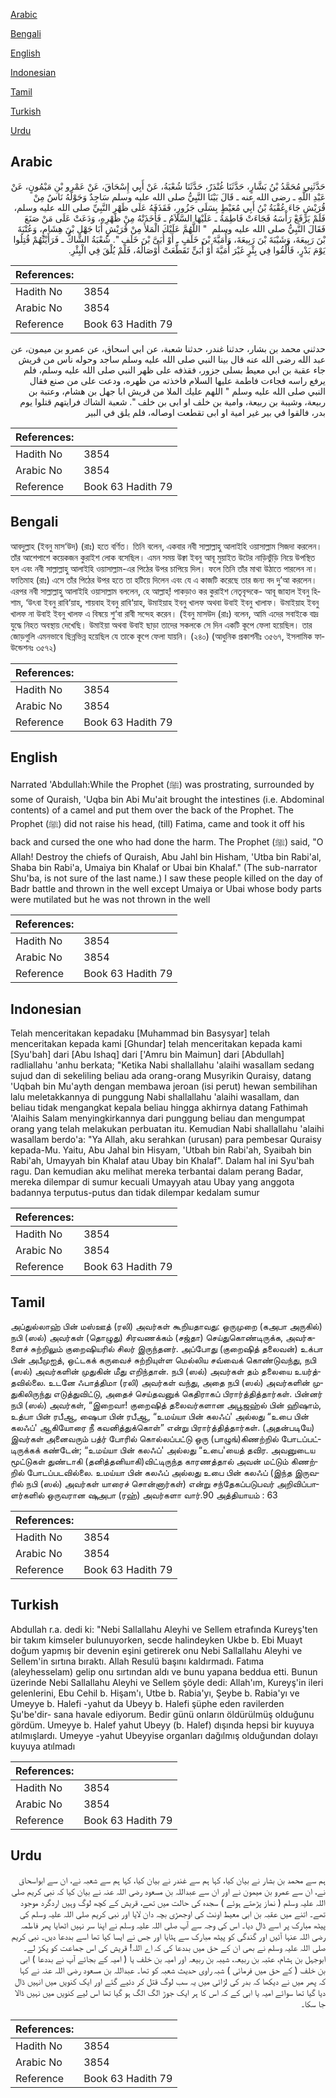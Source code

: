 [Arabic](#arabic)

[Bengali](#bengali)

[English](#english)

[Indonesian](#indonesian)

[Tamil](#tamil)

[Turkish](#turkish)

[Urdu](#urdu)

## Arabic


<div dir="rtl" lang="ar" style={{fontSize:'larger',backgroundColor:'#f8f9fa',padding:20}}>
حَدَّثَنِي مُحَمَّدُ بْنُ بَشَّارٍ، حَدَّثَنَا غُنْدَرٌ، حَدَّثَنَا شُعْبَةُ، عَنْ أَبِي إِسْحَاقَ، عَنْ عَمْرِو بْنِ مَيْمُونٍ، عَنْ عَبْدِ اللَّهِ ـ رضى الله عنه ـ قَالَ بَيْنَا النَّبِيُّ صلى الله عليه وسلم سَاجِدٌ وَحَوْلَهُ نَاسٌ مِنْ قُرَيْشٍ جَاءَ عُقْبَةُ بْنُ أَبِي مُعَيْطٍ بِسَلَى جَزُورٍ، فَقَذَفَهُ عَلَى ظَهْرِ النَّبِيِّ صلى الله عليه وسلم، فَلَمْ يَرْفَعْ رَأْسَهُ فَجَاءَتْ فَاطِمَةُ ـ عَلَيْهَا السَّلاَمُ ـ فَأَخَذَتْهُ مِنْ ظَهْرِهِ، وَدَعَتْ عَلَى مَنْ صَنَعَ فَقَالَ النَّبِيُّ صلى الله عليه وسلم ‏ "‏ اللَّهُمَّ عَلَيْكَ الْمَلأَ مِنْ قُرَيْشٍ أَبَا جَهْلِ بْنَ هِشَامٍ، وَعُتْبَةَ بْنَ رَبِيعَةَ، وَشَيْبَةَ بْنَ رَبِيعَةَ، وَأُمَيَّةَ بْنَ خَلَفٍ ـ أَوْ أُبَىَّ بْنَ خَلَفٍ ‏"‏‏.‏ شُعْبَةُ الشَّاكُّ ـ فَرَأَيْتُهُمْ قُتِلُوا يَوْمَ بَدْرٍ، فَأُلْقُوا فِي بِئْرٍ غَيْرَ أُمَيَّةَ أَوْ أُبَىٍّ تَقَطَّعَتْ أَوْصَالُهُ، فَلَمْ يُلْقَ فِي الْبِئْرِ‏.‏
</div>
<div style={{backgroundColor:'#f8f9fa',padding:20, marginBottom: 10}}><table> <thead> <tr> <th>References:</th> <th></th> </tr> </thead> <tbody><tr><td>Hadith No</td><td>3854</td></tr><tr><td>Arabic No</td><td>3854</td></tr><tr><td>Reference</td><td>Book 63 Hadith 79</td></tr></tbody></table></div>


<div dir="rtl" lang="ar" style={{fontSize:'larger',backgroundColor:'#f8f9fa',padding:20}}>
حدثني محمد بن بشار، حدثنا غندر، حدثنا شعبة، عن ابي اسحاق، عن عمرو بن ميمون، عن عبد الله رضى الله عنه قال بينا النبي صلى الله عليه وسلم ساجد وحوله ناس من قريش جاء عقبة بن ابي معيط بسلى جزور، فقذفه على ظهر النبي صلى الله عليه وسلم، فلم يرفع راسه فجاءت فاطمة عليها السلام فاخذته من ظهره، ودعت على من صنع فقال النبي صلى الله عليه وسلم " اللهم عليك الملا من قريش ابا جهل بن هشام، وعتبة بن ربيعة، وشيبة بن ربيعة، وامية بن خلف او ابى بن خلف ". شعبة الشاك فرايتهم قتلوا يوم بدر، فالقوا في بير غير امية او ابى تقطعت اوصاله، فلم يلق في البير
</div>
<div style={{backgroundColor:'#f8f9fa',padding:20, marginBottom: 10}}><table> <thead> <tr> <th>References:</th> <th></th> </tr> </thead> <tbody><tr><td>Hadith No</td><td>3854</td></tr><tr><td>Arabic No</td><td>3854</td></tr><tr><td>Reference</td><td>Book 63 Hadith 79</td></tr></tbody></table></div>

## Bengali


<div dir="ltr" lang="bn" style={{fontSize:'larger',backgroundColor:'#f8f9fa',padding:20}}>
আবদুল্লাহ (ইবনু মাস‘উদ) (রাঃ) হতে বর্ণিত। তিনি বলেন, একবার নবী সাল্লাল্লাহু আলাইহি ওয়াসাল্লাম সিজদা করলেন। তাঁর আশেপাশে কয়েকজন কুরাইশ লোক বসেছিল। এমন সময় উক্বা ইবনু আবূ মুয়াইত উটের নাড়িভুঁড়ি নিয়ে উপস্থিত হল এবং নবী সাল্লাল্লাহু আলাইহি ওয়াসাল্লাম-এর পিঠের উপর চাপিয়ে দিল। ফলে তিনি তাঁর মাথা উঠাতে পারলেন না। ফাতিমাহ (রাঃ) এসে তাঁর পিঠের উপর হতে তা হটিয়ে দিলেন এবং যে এ কাজটি করেছে তার জন্য বদ দু’আ করলেন। এরপর নবী সাল্লাল্লাহু আলাইহি ওয়াসাল্লাম বললেন, হে আল্লাহ্! পাকড়াও কর কুরাইশ নেতৃবৃন্দকে- আবূ জাহাল ইবনু হিশাম, ‘উৎবা ইবনু রাবি‘য়াহ, শায়বাহ ইবনু রাবি‘য়াহ, উমাইয়াহ ইবনু খালফ অথবা উবাই ইবনু খালাফ। উমাইয়াহ ইবনু খালফ না উবাই ইবনু খালফ এ বিষয়ে শু‘বা রাবী সন্দেহ করেন। (ইবনু মাসউদ (রাঃ) বলেন, আমি এদের সবাইকে বাদ্র যুদ্ধে নিহত অবস্থায় দেখেছি। উমাইয়া অথবা উবাই ছাড়া তাদের সকলকে সে দিন একটি কূপে ফেলা হয়েছিল। তার জোড়গুলি এমনভাবে ছিন্নভিন্ন হয়েছিল যে তাকে কূপে ফেলা যায়নি। (২৪০) (আধুনিক প্রকাশনীঃ ৩৫৬৭, ইসলামিক ফাউন্ডেশনঃ ৩৫৭২)
</div>
<div style={{backgroundColor:'#f8f9fa',padding:20, marginBottom: 10}}><table> <thead> <tr> <th>References:</th> <th></th> </tr> </thead> <tbody><tr><td>Hadith No</td><td>3854</td></tr><tr><td>Arabic No</td><td>3854</td></tr><tr><td>Reference</td><td>Book 63 Hadith 79</td></tr></tbody></table></div>

## English


<div dir="ltr" lang="en" style={{fontSize:'larger',backgroundColor:'#f8f9fa',padding:20}}>
Narrated 'Abdullah:While the Prophet (ﷺ) was prostrating, surrounded by some of Quraish, 'Uqba bin Abi Mu'ait brought the intestines (i.e. Abdominal contents) of a camel and put them over the back of the Prophet. The Prophet (ﷺ) did not raise his head, (till) Fatima, came and took it off his back and cursed the one who had done the harm. The Prophet (ﷺ) said, "O Allah! Destroy the chiefs of Quraish, Abu Jahl bin Hisham, 'Utba bin Rabi'al, Shaba bin Rabi'a, Umaiya bin Khalaf or Ubai bin Khalaf." (The sub-narrator Shu'ba, is not sure of the last name.) I saw these people killed on the day of Badr battle and thrown in the well except Umaiya or Ubai whose body parts were mutilated but he was not thrown in the well
</div>
<div style={{backgroundColor:'#f8f9fa',padding:20, marginBottom: 10}}><table> <thead> <tr> <th>References:</th> <th></th> </tr> </thead> <tbody><tr><td>Hadith No</td><td>3854</td></tr><tr><td>Arabic No</td><td>3854</td></tr><tr><td>Reference</td><td>Book 63 Hadith 79</td></tr></tbody></table></div>

## Indonesian


<div dir="ltr" lang="id" style={{fontSize:'larger',backgroundColor:'#f8f9fa',padding:20}}>
Telah menceritakan kepadaku [Muhammad bin Basysyar] telah menceritakan kepada kami [Ghundar] telah menceritakan kepada kami [Syu'bah] dari [Abu Ishaq] dari ['Amru bin Maimun] dari [Abdullah] radliallahu 'anhu berkata; "Ketika Nabi shallallahu 'alaihi wasallam sedang sujud dan di sekeliling beliau ada orang-orang Musyrikin Quraisy, datang 'Uqbah bin Mu'ayth dengan membawa jeroan (isi perut) hewan sembilihan lalu meletakkannya di punggung Nabi shallallahu 'alaihi wasallam, dan beliau tidak mengangkat kepala beliau hingga akhirnya datang Fathimah 'Alaihis Salam menyingkirkannya dari punggung beliau dan mengumpat orang yang telah melakukan perbuatan itu. Kemudian Nabi shallallahu 'alaihi wasallam berdo'a: "Ya Allah, aku serahkan (urusan) para pembesar Quraisy kepada-Mu. Yaitu, Abu Jahal bin Hisyam, 'Utbah bin Rabi'ah, Syaibah bin Rabi'ah, Umayyah bin Khalaf atau Ubay bin Khalaf". Dalam hal ini Syu'bah ragu. Dan kemudian aku melihat mereka terbantai dalam perang Badar, mereka dilempar di sumur kecuali Umayyah atau Ubay yang anggota badannya terputus-putus dan tidak dilempar kedalam sumur
</div>
<div style={{backgroundColor:'#f8f9fa',padding:20, marginBottom: 10}}><table> <thead> <tr> <th>References:</th> <th></th> </tr> </thead> <tbody><tr><td>Hadith No</td><td>3854</td></tr><tr><td>Arabic No</td><td>3854</td></tr><tr><td>Reference</td><td>Book 63 Hadith 79</td></tr></tbody></table></div>

## Tamil


<div dir="ltr" lang="ta" style={{fontSize:'larger',backgroundColor:'#f8f9fa',padding:20}}>
அப்துல்லாஹ் பின் மஸ்ஊத் (ரலி) அவர்கள் கூறியதாவது: ஒருமுறை (கஅபா அருகில்) நபி (ஸல்) அவர்கள் (தொழுது) சிரவணக்கம் (சஜ்தா) செய்துகொண்டிருக்க, அவர்களைச் சுற்றிலும் குறைஷியரில் சிலர் இருந்தனர். அப்போது (குறைஷித் தலைவன்) உக்பா பின் அபீமுஐத், ஒட்டகக் கருவைச் சுற்றியுள்ள மெல்லிய சவ்வைக் கொண்டுவந்து, நபி (ஸல்) அவர்களின் முதுகின் மீது எறிந்தான். நபி (ஸல்) அவர்கள் தம் தலையை உயர்த்தவில்லை. உடனே ஃபாத்திமா (ரலி) அவர்கள் வந்து, அதை நபி (ஸல்) அவர்களின் முதுகிலிருந்து எடுத்துவிட்டு, அதைச் செய்தவனுக் கெதிராகப் பிரார்த்தித்தார்கள். பின்னர் நபி (ஸல்) அவர்கள், “இறைவா! குறைஷித் தலைவர்களான அபூஜஹ்ல் பின் ஹிஷாம், உத்பா பின் ரபீஆ, ஷைபா பின் ரபீஆ, “உமய்யா பின் கலஃப்' அல்லது “உபை பின் கலஃப்' ஆகியோரை நீ கவனித்துக்கொள்” என்று பிரார்த்தித்தார்கள். (அதன்படியே) இவர்கள் அனைவரும் பத்ர் போரில் கொல்லப்பட்டு ஒரு (பாழுங்)கிணற்றில் போடப்பட்டிருக்கக் கண்டேன்; “உமய்யா பின் கலஃப்' அல்லது “உபை'யைத் தவிர. அவனுடைய மூட்டுகள் துண்டாகி (தனித்தனியாகி)விட்டிருந்த காரணத்தால் அவன் மட்டும் கிணற்றில் போடப்படவில்லை. உமய்யா பின் கலஃப் அல்லது உபை பின் கலஃப் (இந்த இருவரில் நபி (ஸல்) அவர்கள் யாரைச் சொன்னார்கள்) என்று சந்தேகப்படுபவர் அறிவிப்பாளர்களில் ஒருவரான ஷுஅபா (ரஹ்) அவர்களா வார்.90 அத்தியாயம் : 63
</div>
<div style={{backgroundColor:'#f8f9fa',padding:20, marginBottom: 10}}><table> <thead> <tr> <th>References:</th> <th></th> </tr> </thead> <tbody><tr><td>Hadith No</td><td>3854</td></tr><tr><td>Arabic No</td><td>3854</td></tr><tr><td>Reference</td><td>Book 63 Hadith 79</td></tr></tbody></table></div>

## Turkish


<div dir="ltr" lang="tr" style={{fontSize:'larger',backgroundColor:'#f8f9fa',padding:20}}>
Abdullah r.a. dedi ki: "Nebi Sallallahu Aleyhi ve Sellem etrafında Kureyş'ten bir takım kimseler bulunuyorken, secde halindeyken Ukbe b. Ebi Muayt doğum yapmış bir devenin eşini getirerek onu Nebi Sallallahu Aleyhi ve Sellem'in sırtına bıraktı. Allah Resulü başını kaldırmadı. Fatıma (aleyhesselam) gelip onu sırtından aldı ve bunu yapana beddua etti. Bunun üzerinde Nebi Sallallahu Aleyhi ve Sellem şöyle dedi: Allah'ım, Kureyş'in ileri gelenlerini, Ebu Cehil b. Hişam'ı, Utbe b. Rabia'yı, Şeybe b. Rabia'yı ve Umeyye b. Halefi -yahut da Ubeyy b. Halefi şüphe eden ravilerden Şu'be'dir- sana havale ediyorum. Bedir günü onların öldürülmüş olduğunu gördüm. Umeyye b. Halef yahut Ubeyy (b. Halef) dışında hepsi bir kuyuya atılmışlardı. Umeyye -yahut Ubeyyise organları dağılmış olduğundan dolayı kuyuya atılmadı
</div>
<div style={{backgroundColor:'#f8f9fa',padding:20, marginBottom: 10}}><table> <thead> <tr> <th>References:</th> <th></th> </tr> </thead> <tbody><tr><td>Hadith No</td><td>3854</td></tr><tr><td>Arabic No</td><td>3854</td></tr><tr><td>Reference</td><td>Book 63 Hadith 79</td></tr></tbody></table></div>

## Urdu


<div dir="rtl" lang="ur" style={{fontSize:'larger',backgroundColor:'#f8f9fa',padding:20}}>
ہم سے محمد بن بشار نے بیان کیا، کہا ہم سے غندر نے بیان کیا، کہا ہم سے شعبہ نے، ان سے ابواسحاق نے، ان سے عمرو بن میمون نے اور ان سے عبداللہ بن مسعود رضی اللہ عنہ نے بیان کیا کہ نبی کریم صلی اللہ علیہ وسلم ( نماز پڑھتے ہوئے ) سجدہ کی حالت میں تھے، قریش کے کچھ لوگ وہیں اردگرد موجود تھے۔ اتنے میں عقبہ بن ابی معیط اونٹ کی اوجھڑی بچہ دان لایا اور نبی کریم صلی اللہ علیہ وسلم کی پیٹھ مبارک پر اسے ڈال دیا۔ اس کی وجہ سے آپ صلی اللہ علیہ وسلم نے اپنا سر نہیں اٹھایا پھر فاطمہ رضی اللہ عنہا آئیں اور گندگی کو پیٹھ مبارک سے ہٹایا اور جس نے ایسا کیا تھا اسے بددعا دیں۔ نبی کریم صلی اللہ علیہ وسلم نے بھی ان کے حق میں بددعا کی کہ اے اللہ! قریش کی اس جماعت کو پکڑ لے۔ ابوجہل بن ہشام، عتبہ بن ربیعہ، شیبہ بن ربیعہ اور امیہ بن خلف یا ( امیہ کے بجائے آپ نے بددعا ) ابی بن خلف ( کے حق میں فرمائی ) شبہ راوی حدیث شعبہ کو تھا۔ عبداللہ بن مسعود رضی اللہ عنہ نے کہا کہ پھر میں نے دیکھا کہ بدر کی لڑائی میں یہ سب لوگ قتل کر دئیے گئے اور ایک کنویں میں انہیں ڈال دیا گیا تھا سوائے امیہ یا ابی کے کہ اس کا ہر ایک جوڑ الگ الگ ہو گیا تھا اس لیے کنویں میں نہیں ڈالا جا سکا۔
</div>
<div style={{backgroundColor:'#f8f9fa',padding:20, marginBottom: 10}}><table> <thead> <tr> <th>References:</th> <th></th> </tr> </thead> <tbody><tr><td>Hadith No</td><td>3854</td></tr><tr><td>Arabic No</td><td>3854</td></tr><tr><td>Reference</td><td>Book 63 Hadith 79</td></tr></tbody></table></div>